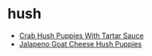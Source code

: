 # hush

 * [Crab Hush Puppies With Tartar Sauce](index/c/crab-hush-puppies-with-tartar-sauce-356057.json)
 * [Jalapeno Goat Cheese Hush Puppies](index/j/jalapeno-goat-cheese-hush-puppies-360769.json)
